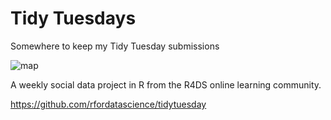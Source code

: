 # Tidy Tuesdays

Somewhere to keep my Tidy Tuesday submissions

![map](https://i.ibb.co/hHJ3R4w/map.png)

A weekly social data project in R from the R4DS online learning community.

https://github.com/rfordatascience/tidytuesday

